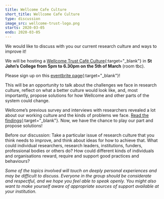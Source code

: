 ```yaml
---
title: Wellcome Cafe Culture
short_title: Wellcome Cafe Culture
type: discussion
image_src: wellcome-trust-logo.png
starts: 2020-03-05
ends: 2020-03-05
---
```


We would like to discuss with you our current research culture and ways to improve it!

We will be hosting a [Wellcome Trust Café Culture](https://wellcome.ac.uk/what-we-do/our-work/research-culture/hosting-your-cafe-culture-discussion?utm_campaign=1681515_Caf%C3%A9%20Culture%20confirmation&utm_source=email&dm_i=2PXJ,101GR,7EFN5J,3SPIT,1){:target="_blank"} in **St John’s College from 5pm to 6.30pm on the 5th of March** (room tbc).

Please sign up on this [eventbrite page](https://www.eventbrite.com/e/wellcome-trust-cafe-culture-tickets-96672505065){:target="_blank"}!

This will be an opportunity to talk about the challenges we face in research culture, reflect on what a better culture would look like, and, most importantly, propose solutions for how Wellcome and other parts of the system could change.

Wellcome’s previous survey and interviews with researchers revealed a lot about our working culture and the kinds of problems we face.
[Read the findings](https://wellcome.ac.uk/reports/what-researchers-think-about-research-culture){:target="_blank"}.
Now, we have the chance to play our part and propose solutions!

Before our discussion:
Take a particular issue of research culture that you think needs to improve, and think about ideas for how to achieve that. What could individual researchers, research leaders, institutions, funders, professional bodies or others do? How could  different kinds of individuals and organisations reward, require and support good practices and behaviours?

*Some of the topics involved will touch on deeply personal experiences and may be difficult to discuss. Everyone in the group should be considerate and respectful, and we hope you feel able to speak openly. You might also want to make yourself aware of appropriate sources of support available at your institution.*
